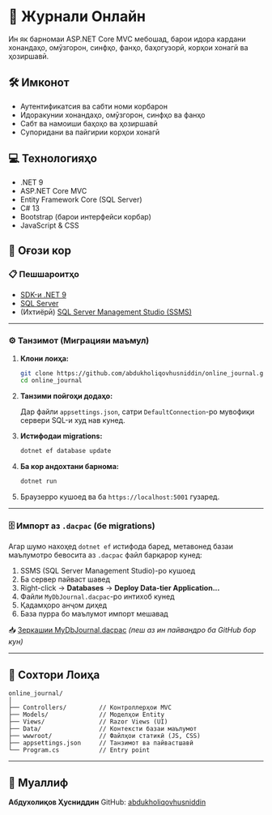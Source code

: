 # 📘 Журнали Онлайн

Ин як барномаи ASP.NET Core MVC мебошад, барои идора кардани хонандаҳо, омӯзгорон, синфҳо, фанҳо, баҳогузорӣ, корҳои хонагӣ ва ҳозиршавӣ.

## 🛠 Имконот

- Аутентификатсия ва сабти номи корбарон  
- Идоракунии хонандаҳо, омӯзгорон, синфҳо ва фанҳо  
- Сабт ва намоиши баҳоҳо ва ҳозиршавӣ  
- Супоридани ва пайгирии корҳои хонагӣ  

## 💻 Технологияҳо

- .NET 9  
- ASP.NET Core MVC  
- Entity Framework Core (SQL Server)  
- C# 13  
- Bootstrap (барои интерфейси корбар)  
- JavaScript & CSS  

## 🚀 Оғози кор

### 📋 Пешшароитҳо

- [SDK-и .NET 9](https://dotnet.microsoft.com/download)  
- [SQL Server](https://www.microsoft.com/en-us/sql-server/sql-server-downloads)  
- (Ихтиёрӣ) [SQL Server Management Studio (SSMS)](https://learn.microsoft.com/en-us/sql/ssms/download-ssms)

---

### ⚙️ Танзимот (Миграцияи маъмул)

1. **Клони лоиҳа:**
   ```bash
   git clone https://github.com/abdukholiqovhusniddin/online_journal.git
   cd online_journal
   ```

2. **Танзими пойгоҳи додаҳо:**

   Дар файли `appsettings.json`, сатри `DefaultConnection`-ро мувофиқи сервери SQL-и худ нав кунед.

3. **Истифодаи migrations:**

   ```bash
   dotnet ef database update
   ```

4. **Ба кор андохтани барнома:**

   ```bash
   dotnet run
   ```

5. Браузерро кушоед ва ба `https://localhost:5001` гузаред.

---

### 🗄 Импорт аз `.dacpac` (бе migrations)

Агар шумо нахоҳед `dotnet ef` истифода баред, метавонед базаи маълумотро бевосита аз `.dacpac` файл барқарор кунед:

1. SSMS (SQL Server Management Studio)-ро кушоед
2. Ба сервер пайваст шавед
3. Right-click → **Databases** → **Deploy Data-tier Application...**
4. Файли `MyDbJournal.dacpac`-ро интихоб кунед
5. Қадамҳоро анҷом диҳед
6. База пурра бо маълумот импорт мешавад

📥 [Зеркашии MyDbJournal.dacpac](https://github.com/abdukholiqovhusniddin/online_journal/MyDbJournal.dacpac) *(пеш аз ин пайвандро ба GitHub бор кун)*

---

## 📂 Сохтори Лоиҳа

```
online_journal/
│
├── Controllers/         // Контроллерҳои MVC
├── Models/              // Моделҳои Entity
├── Views/               // Razor Views (UI)
├── Data/                // Контексти базаи маълумот
├── wwwroot/             // Файлҳои статикӣ (JS, CSS)
├── appsettings.json     // Танзимот ва пайвастшавӣ
└── Program.cs           // Entry point
```

---

## 📧 Муаллиф

**Абдухолиқов Ҳусниддин**
GitHub: [abdukholiqovhusniddin](https://github.com/abdukholiqovhusniddin)
